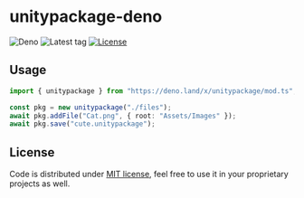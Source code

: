 # unitypackage-deno

![Deno](https://img.shields.io/badge/-Deno-4f4f4f?logo=deno&style=flat)
![Latest tag](https://img.shields.io/github/v/tag/GizmoOAO/unitypackage-deno?label=latest)
[![License](https://img.shields.io/github/license/GizmoOAO/unitypackage-deno)](./LICENSE)

## Usage

```typescript
import { unitypackage } from "https://deno.land/x/unitypackage/mod.ts";

const pkg = new unitypackage("./files");
await pkg.addFile("Cat.png", { root: "Assets/Images" });
await pkg.save("cute.unitypackage");
```

## License

Code is distributed under [MIT license](./LICENSE), feel free to use it in your proprietary projects as well.
